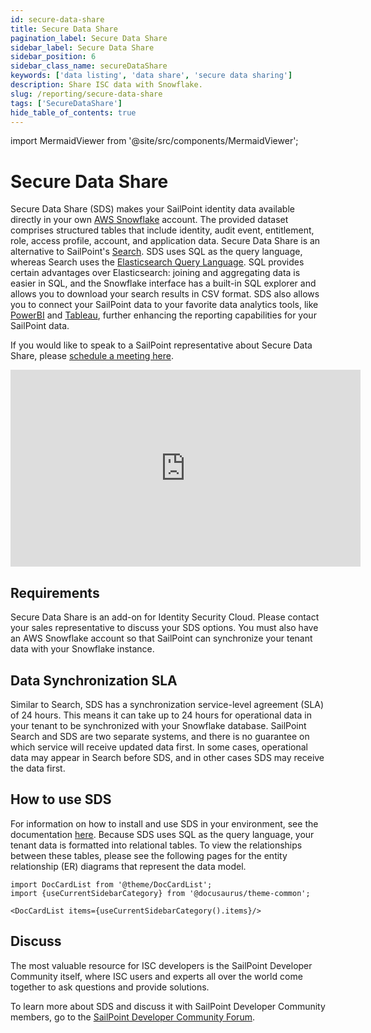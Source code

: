 ```yaml
---
id: secure-data-share
title: Secure Data Share
pagination_label: Secure Data Share
sidebar_label: Secure Data Share
sidebar_position: 6
sidebar_class_name: secureDataShare
keywords: ['data listing', 'data share', 'secure data sharing']
description: Share ISC data with Snowflake.
slug: /reporting/secure-data-share
tags: ['SecureDataShare']
hide_table_of_contents: true
---
```


import MermaidViewer from '@site/src/components/MermaidViewer';

# Secure Data Share

Secure Data Share (SDS) makes your SailPoint identity data available directly in your own [AWS Snowflake](https://aws.amazon.com/financial-services/partner-solutions/snowflake/) account. The provided dataset comprises structured tables that include identity, audit event, entitlement, role, access profile, account, and application data. Secure Data Share is an alternative to SailPoint's [Search](https://documentation.sailpoint.com/saas/help/search/index.html). SDS uses SQL as the query language, whereas Search uses the [Elasticsearch Query Language](https://www.elastic.co/guide/en/elasticsearch/reference/current/query-dsl.html). SQL provides certain advantages over Elasticsearch: joining and aggregating data is easier in SQL, and the Snowflake interface has a built-in SQL explorer and allows you to download your search results in CSV format. SDS also allows you to connect your SailPoint data to your favorite data analytics tools, like [PowerBI](https://learn.microsoft.com/en-us/power-bi/connect-data/service-connect-snowflake) and [Tableau](https://help.tableau.com/current/pro/desktop/en-us/examples_snowflake.htm), further enhancing the reporting capabilities for your SailPoint data.

If you would like to speak to a SailPoint representative about Secure Data Share, please [schedule a meeting here](https://calendly.com/jordan-mandernach/secure_data_share).

<div class="text--center">
<iframe width="560" height="315" src="https://www.youtube.com/embed/Q-XZtjuv6XY?si=8o9qou1lEGsTx-Se" title="YouTube video player" frameborder="0" allow="accelerometer; autoplay; clipboard-write; encrypted-media; gyroscope; picture-in-picture; web-share" allowfullscreen></iframe>
</div>

## Requirements

Secure Data Share is an add-on for Identity Security Cloud. Please contact your sales representative to discuss your SDS options. You must also have an AWS Snowflake account so that SailPoint can synchronize your tenant data with your Snowflake instance.

## Data Synchronization SLA

Similar to Search, SDS has a synchronization service-level agreement (SLA) of 24 hours. This means it can take up to 24 hours for operational data in your tenant to be synchronized with your Snowflake database. SailPoint Search and SDS are two separate systems, and there is no guarantee on which service will receive updated data first. In some cases, operational data may appear in Search before SDS, and in other cases SDS may receive the data first.

## How to use SDS

For information on how to install and use SDS in your environment, see the documentation [here](https://documentation.sailpoint.com/saas/help/secure_data_share/secure_data_share.html). Because SDS uses SQL as the query language, your tenant data is formatted into relational tables. To view the relationships between these tables, please see the following pages for the entity relationship (ER) diagrams that represent the data model.

```mdx-code-block
import DocCardList from '@theme/DocCardList';
import {useCurrentSidebarCategory} from '@docusaurus/theme-common';

<DocCardList items={useCurrentSidebarCategory().items}/>
```

## Discuss

The most valuable resource for ISC developers is the SailPoint Developer Community itself, where ISC users and experts all over the world come together to ask questions and provide solutions.

To learn more about SDS and discuss it with SailPoint Developer Community members, go to the [SailPoint Developer Community Forum](https://platform.sailpoint.com/).
